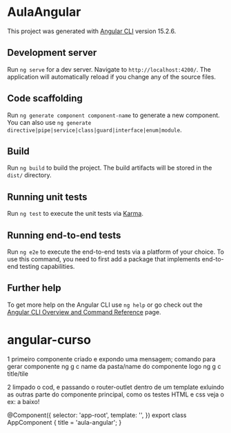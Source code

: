 # AulaAngular

This project was generated with [Angular CLI](https://github.com/angular/angular-cli) version 15.2.6.

## Development server

Run `ng serve` for a dev server. Navigate to `http://localhost:4200/`. The application will automatically reload if you change any of the source files.

## Code scaffolding

Run `ng generate component component-name` to generate a new component. You can also use `ng generate directive|pipe|service|class|guard|interface|enum|module`.

## Build

Run `ng build` to build the project. The build artifacts will be stored in the `dist/` directory.

## Running unit tests

Run `ng test` to execute the unit tests via [Karma](https://karma-runner.github.io).

## Running end-to-end tests

Run `ng e2e` to execute the end-to-end tests via a platform of your choice. To use this command, you need to first add a package that implements end-to-end testing capabilities.

## Further help

To get more help on the Angular CLI use `ng help` or go check out the [Angular CLI Overview and Command Reference](https://angular.io/cli) page.
# angular-curso


1 primeiro componente criado e expondo uma mensagem;
comando para gerar componente ng g c name da pasta/name do componente
logo ng g c title/tile

2 limpado o cod, e passando o router-outlet dentro de um template exluindo as outras parte do componente principal, como os testes HTML e css
veja o ex: a baixo!

@Component({
  selector: 'app-root',
 template: '<router-outlet></router-outlet>',
})
export class AppComponent {
  title = 'aula-angular';
}
